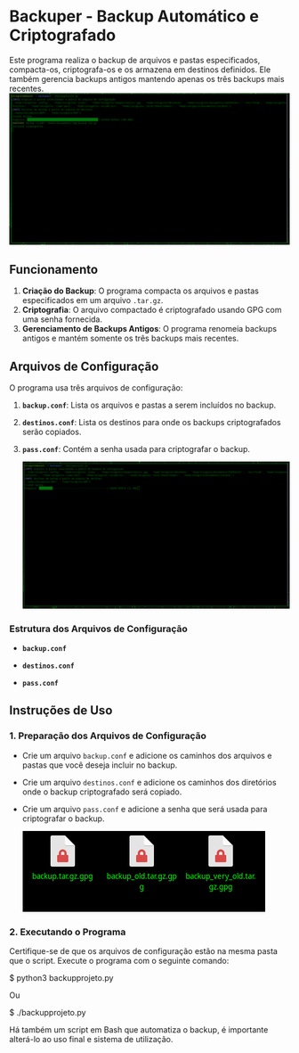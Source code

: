 # Backuper - Backup Automático e Criptografado

Este programa realiza o backup de arquivos e pastas especificados, compacta-os, criptografa-os e os armazena em destinos definidos. Ele também gerencia backups antigos mantendo apenas os três backups mais recentes.
![](Assets/2025-08-26_13-52.png)

## Funcionamento

1. **Criação do Backup**: O programa compacta os arquivos e pastas especificados em um arquivo `.tar.gz`.
2. **Criptografia**: O arquivo compactado é criptografado usando GPG com uma senha fornecida.
3. **Gerenciamento de Backups Antigos**: O programa renomeia backups antigos e mantém somente os três backups mais recentes.

## Arquivos de Configuração

O programa usa três arquivos de configuração:

1. **`backup.conf`**: Lista os arquivos e pastas a serem incluídos no backup.
2. **`destinos.conf`**: Lista os destinos para onde os backups criptografados serão copiados.
3. **`pass.conf`**: Contém a senha usada para criptografar o backup.

   ![](Assets/2025-08-26_13-46.png)

### Estrutura dos Arquivos de Configuração

- **`backup.conf`**

- **`destinos.conf`**

- **`pass.conf`**

## Instruções de Uso

### 1. Preparação dos Arquivos de Configuração

- Crie um arquivo `backup.conf` e adicione os caminhos dos arquivos e pastas que você deseja incluir no backup.
- Crie um arquivo `destinos.conf` e adicione os caminhos dos diretórios onde o backup criptografado será copiado.
- Crie um arquivo `pass.conf` e adicione a senha que será usada para criptografar o backup.



  ![](Assets/2025-08-26_13-45.png)

### 2. Executando o Programa

Certifique-se de que os arquivos de configuração estão na mesma pasta que o script. Execute o programa com o seguinte comando:

$ python3 backupprojeto.py

Ou

$ ./backupprojeto.py

Há também um script em Bash que automatiza o backup, é importante alterá-lo ao uso final e sistema de utilização.

